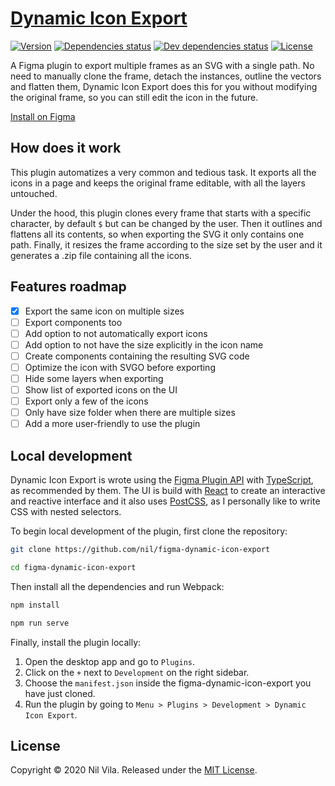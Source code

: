 # [Dynamic Icon Export](https://www.figma.com/community/plugin/833685193586385445)

[![Version](https://img.shields.io/github/package-json/v/nil/figma-dynamic-icon-export)](https://github.com/nil/figma-dynamic-icon-export)
[![Dependencies status](https://img.shields.io/david/nil/figma-dynamic-icon-export)](https://david-dm.org/nil/figma-dynamic-icon-export)
[![Dev dependencies status](https://img.shields.io/david/dev/nil/figma-dynamic-icon-export)](https://david-dm.org/nil/figma-dynamic-icon-export?type=dev)
[![License](https://img.shields.io/github/license/nil/figma-dynamic-icon-export)](http://https://github.com/nil/figma-dynamic-icon-export/blob/master/LICENSE)

A Figma plugin to export multiple frames as an SVG with a single path. No need to manually clone the frame, detach the instances, outline the vectors and flatten them, Dynamic Icon Export does this for you without modifying the original frame, so you can still edit the icon in the future.

[Install on Figma](https://www.figma.com/community/plugin/833685193586385445)

## How does it work

This plugin automatizes a very common and tedious task. It exports all the icons in a page and keeps the original frame editable, with all the layers untouched.

Under the hood, this plugin clones every frame that starts with a specific character, by default `$` but can be changed by the user. Then it outlines and flattens all its contents, so when exporting the SVG it only contains one path. Finally, it resizes the frame according to the size set by the user and it generates a .zip file containing all the icons.

## Features roadmap

- [x] Export the same icon on multiple sizes
- [ ] Export components too
- [ ] Add option to not automatically export icons
- [ ] Add option to not have the size explicitly in the icon name
- [ ] Create components containing the resulting SVG code
- [ ] Optimize the icon with SVGO before exporting
- [ ] Hide some layers when exporting
- [ ] Show list of exported icons on the UI
- [ ] Export only a few of the icons
- [ ] Only have size folder when there are multiple sizes
- [ ] Add a more user-friendly to use the plugin

## Local development

Dynamic Icon Export is wrote using the [Figma Plugin API](https://www.figma.com/plugin-docs/intro/) with [TypeScript](https://www.figma.com/plugin-docs/typescript/), as recommended by them. The UI is build with [React](https://reactjs.org/) to create an interactive and reactive interface and it also uses [PostCSS](https://postcss.org/), as I personally like to write CSS with nested selectors.

To begin local development of the plugin, first clone the repository:

```sh
git clone https://github.com/nil/figma-dynamic-icon-export

cd figma-dynamic-icon-export
```

Then install all the dependencies and run Webpack:

```sh
npm install

npm run serve
```

Finally, install the plugin locally:

1. Open the desktop app and go to `Plugins`.
2. Click on the `+` next to `Development` on the right sidebar.
3. Choose the `manifest.json` inside the figma-dynamic-icon-export you have just cloned.
4. Run the plugin by going to `Menu > Plugins > Development > Dynamic Icon Export`.

## License

Copyright © 2020 Nil Vila. Released under the [MIT License](http://https://github.com/nil/figma-dynamic-icon-export/blob/master/LICENSE).
